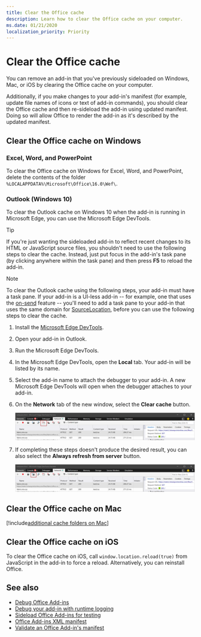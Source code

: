 ```yaml
---
title: Clear the Office cache
description: Learn how to clear the Office cache on your computer.
ms.date: 01/21/2020
localization_priority: Priority
---
```


# Clear the Office cache

You can remove an add-in that you've previously sideloaded on Windows, Mac, or iOS by clearing the Office cache on your computer. 

Additionally, if you make changes to your add-in's manifest (for example, update file names of icons or text of add-in commands), you should clear the Office cache and then re-sideload the add-in using updated manifest. Doing so will allow Office to render the add-in as it's described by the updated manifest.

## Clear the Office cache on Windows

### Excel, Word, and PowerPoint 

To clear the Office cache on Windows for Excel, Word, and PowerPoint, delete the contents of the folder `%LOCALAPPDATA%\Microsoft\Office\16.0\Wef\`.

### Outlook (Windows 10)

To clear the Outlook cache on Windows 10 when the add-in is running in Microsoft Edge, you can use the Microsoft Edge DevTools.

> [!TIP]
> If you're just wanting the sideloaded add-in to reflect recent changes to its HTML or JavaScript source files, you shouldn't need to use the following steps to clear the cache. Instead, just put focus in the add-in's task pane (by clicking anywhere within the task pane) and then press **F5** to reload the add-in. 

> [!NOTE]
> To clear the Outlook cache using the following steps, your add-in must have a task pane. If your add-in is a UI-less add-in -- for example, one that uses the [on-send](/outlook/add-ins/outlook-on-send-addins) feature -- you'll need to add a task pane to your add-in that uses the same domain for [SourceLocation](../reference/manifest/sourcelocation.md), before you can use the following steps to clear the cache.

1. Install the [Microsoft Edge DevTools](https://www.microsoft.com/p/microsoft-edge-devtools-preview/9mzbfrmz0mnj).

2. Open your add-in in Outlook.

3. Run the Microsoft Edge DevTools.

4. In the Microsoft Edge DevTools, open the **Local** tab. Your add-in will be listed by its name.

5. Select the add-in name to attach the debugger to your add-in. A new Microsoft Edge DevTools will open when the debugger attaches to your add-in.

6. On the **Network** tab of the new window, select the **Clear cache** button.

    ![Microsoft Edge DevTools screenshot with the Clear cache button highlighted](../images/edge-devtools-clear-cache.png)

7. If completing these steps doesn't produce the desired result, you can also select the **Always refresh from server** button.

    ![Microsoft Edge DevTools screenshot with the Always refresh from server button highlighted](../images/edge-devtools-refresh-from-server.png)

## Clear the Office cache on Mac

[!include[additional cache folders on Mac](../includes/mac-cache-folders.md)]

##  Clear the Office cache on iOS

To clear the Office cache on iOS, call `window.location.reload(true)` from JavaScript in the add-in to force a reload. Alternatively, you can reinstall Office.

## See also

- [Debug Office Add-ins](debug-add-ins-using-f12-developer-tools-on-windows-10.md)
- [Debug your add-in with runtime logging](runtime-logging.md)
- [Sideload Office Add-ins for testing](sideload-office-add-ins-for-testing.md)
- [Office Add-ins XML manifest](../develop/add-in-manifests.md)
- [Validate an Office Add-in's manifest](troubleshoot-manifest.md)

